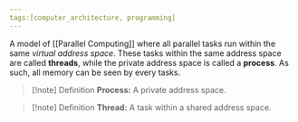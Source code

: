```yaml
---
tags:[computer_architecture, programming]
---
```

A model of [[Parallel Computing]] where all parallel tasks run within the same *virtual address space*. These tasks within the same address space are called **threads**, while the private address space is called a **process**. As such, all memory can be seen by every tasks.

>[!note] Definition
>**Process:** A private address space.

>[!note] Definition
>**Thread:** A task within a shared address space.
